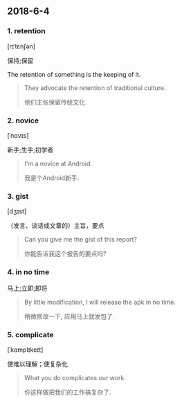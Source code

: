 ## 2018-6-4

### 1. retention

[rɪˈtɛnʃən] 

保持;保留

The retention of something is the keeping of it.

> They advocate the retention of traditional culture.
> 
> 他们主张保留传统文化.

### 2. novice

[ˈnɑvɪs]

新手;生手;初学者

> I'm a novice at Android.
> 
> 我是个Android新手.

### 3. gist

[dʒɪst]

（发言、谈话或文章的）主旨，要点

> Can you give me the gist of this report?
> 
> 你能告诉我这个报告的要点吗?


### 4. in no time

马上;立即;即将

> By little modification, I will release the apk in no time.
> 
> 稍微修改一下, 应用马上就发包了.

### 5. complicate

[ˈkɑmplɪkeɪt]

使难以理解；使复杂化

> What you do complicates our work.
> 
> 你这样做把我们的工作搞复杂了.